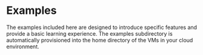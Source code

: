 # Examples

The examples included here are designed to introduce specific features and
provide a basic learning experience. The examples subdirectory is automatically
provisioned into the home directory of the VMs in your cloud environment.
